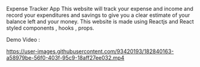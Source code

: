 Expense Tracker App
This website will track your expense and income and record your expenditures and savings to give you a clear estimate of your balance left and your money.
This website is made using Reactjs and React styled components , hooks , props.



Demo Video : 

https://user-images.githubusercontent.com/93420193/182840163-a58979be-56f0-403f-95c9-18aff27ee032.mp4



